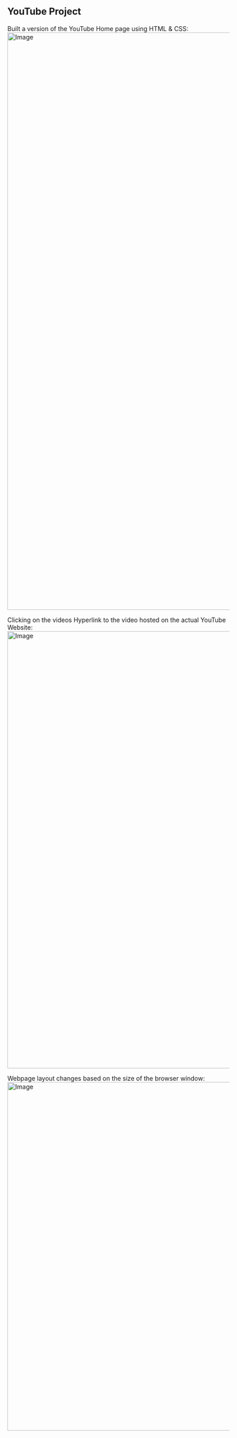 ## YouTube Project

Built a version of the YouTube Home page using HTML & CSS:
<img width="2559" height="1309" alt="Image" src="https://github.com/user-attachments/assets/742233c7-3af6-43d7-bc6e-304dbf5f449e" />

Clicking on the videos Hyperlink to the video hosted on the actual YouTube Website:
<img width="1989" height="991" alt="Image" src="https://github.com/user-attachments/assets/38e85fa2-0865-45fd-a6f0-b9db4e14c4c7" />

Webpage layout changes based on the size of the browser window:
<img width="996" height="790" alt="Image" src="https://github.com/user-attachments/assets/fb480f5f-8b24-49b3-a440-3c0cc831b8f6" />
